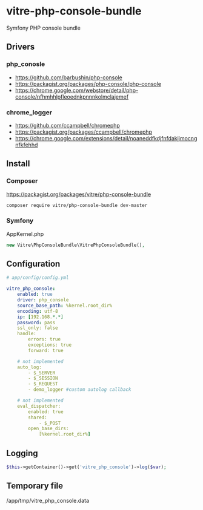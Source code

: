 vitre-php-console-bundle
========================

Symfony PHP console bundle


Drivers
-------

### php_conosle

 - https://github.com/barbushin/php-console
 - https://packagist.org/packages/php-console/php-console
 - https://chrome.google.com/webstore/detail/php-console/nfhmhhlpfleoednkpnnnkolmclajemef

### chrome_logger

 - https://github.com/ccampbell/chromephp
 - https://packagist.org/packages/ccampbell/chromephp
 - https://chrome.google.com/extensions/detail/noaneddfkdjfnfdakjjmocngnfkfehhd
 

Install
------------

### Composer

https://packagist.org/packages/vitre/php-console-bundle

```bash
composer require vitre/php-console-bundle dev-master
```

### Symfony 

AppKernel.php

```php
new Vitre\PhpConsoleBundle\VitrePhpConsoleBundle(),
```


Configuration
-------------

```yml
# app/config/config.yml

vitre_php_console:
    enabled: true
    driver: php_console
    source_base_path: %kernel.root_dir%
    encoding: utf-8
    ip: [192.168.*.*]
    password: pass
    ssl_only: false
    handle:
        errors: true
        exceptions: true
        forward: true

    # not implemented
    auto_log:
        - $_SERVER
        - $_SESSION
        - $_REQUEST
        - demo_logger #custom autolog callback

    # not implemented
    eval_dispatcher:
        enabled: true
        shared:
            - $_POST
        open_base_dirs:
            [%kernel.root_dir%]

```

Logging
-------

```php
$this->getContainer()->get('vitre_php_console')->log($var);
```

Temporary file
--------------
/app/tmp/vitre_php_console.data
